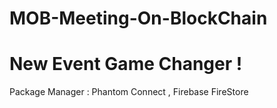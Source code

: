 # MOB-Meeting-On-BlockChain

# New Event Game Changer !
Package Manager : Phantom Connect , Firebase FireStore
